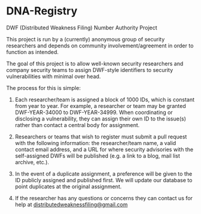# DNA-Registry
DWF (Distributed Weakness Filing) Number Authority Project 

This project is run by a (currently) anonymous group of security researchers and depends on community involvement/agreement in order to function as intended.

The goal of this project is to allow well-known security researchers and company security teams to assign DWF-style identifiers to security vulnerabilities with minimal over head.

The process for this is simple:

1) Each researcher/team is assigned a block of 1000 IDs, which is constant from year to year. For example, a researcher or team may be granted DWF-YEAR-34000 to DWF-YEAR-34999. When coordinating or disclosing a vulnerability, they can assign their own ID to the issue(s) rather than contact a central body for assignment.

2) Researchers or teams that wish to register must submit a pull request with the following information: the researcher/team name, a valid contact email address, and a URL for where security advisories with the self-assigned DWFs will be published (e.g. a link to a blog, mail list archive, etc.). 

3) In the event of a duplicate assignment, a preference will be given to the ID publicly assigned and published first. We will update our database to point duplicates at the original assignment.

4) If the researcher has any questions or concerns they can contact us for help at distributedweaknessfiling@gmail.com
